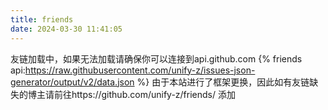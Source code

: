 ```yaml
---
title: friends
date: 2024-03-30 11:41:05
---
```

友链加载中，如果无法加载请确保你可以连接到api.github.com
{% friends api:https://raw.githubusercontent.com/unify-z/issues-json-generator/output/v2/data.json %}
由于本站进行了框架更换，因此如有友链缺失的博主请前往https://github.com/unify-z/friends/ 添加

